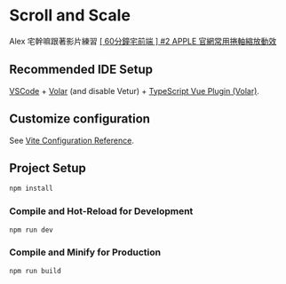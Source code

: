 # Scroll and Scale

Alex 宅幹嘛跟著影片練習
[[ 60分鐘宅前端 ] #2 APPLE 官網常用捲軸縮放動效](https://youtu.be/g8ClJ9V3hKI)

## Recommended IDE Setup

[VSCode](https://code.visualstudio.com/) + [Volar](https://marketplace.visualstudio.com/items?itemName=Vue.volar) (and disable Vetur) + [TypeScript Vue Plugin (Volar)](https://marketplace.visualstudio.com/items?itemName=Vue.vscode-typescript-vue-plugin).

## Customize configuration

See [Vite Configuration Reference](https://vitejs.dev/config/).

## Project Setup

```sh
npm install
```

### Compile and Hot-Reload for Development

```sh
npm run dev
```

### Compile and Minify for Production

```sh
npm run build
```

